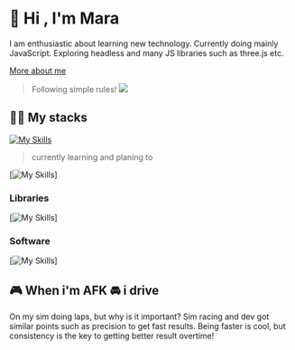 # :wave: Hi , I'm Mara

I am enthusiastic about learning new technology. Currently doing mainly JavaScript. Exploring headless and many JS libraries such as three.js etc.

[More about me](https://eraertsalan.be)

> Following simple rules!
![](https://quotefancy.com/media/wallpaper/3840x2160/4695-Stephen-Hawking-Quote-Intelligence-is-the-ability-to-adapt-to.jpg)

## :technologist: My stacks  

[![My Skills](https://skillicons.dev/icons?i=html,css,js,php,nodejs,mongodb,mysql,ts&perline=10)](https://skillicons.dev)

> currently learning and planing to

[![My Skills](https://skillicons.dev/icons?i=c,jest,cs,cpp,redux&perline=10)]

### Libraries

[![My Skills](https://skillicons.dev/icons?i=react,astro,next,threejs,electron,express,tailwind,bootstrap,pug,sass,wordpress&perline=10)]

### Software

[![My Skills](https://skillicons.dev/icons?i=notion,photoshop,figma,idea,vscode,sublime&perline=10)]


## :video_game: When i'm AFK :oncoming_automobile: i drive

On my sim doing laps, but why is it important? Sim racing and dev got similar points such as precision to get fast results. Being faster is cool, but consistency is the key to getting better result overtime!
